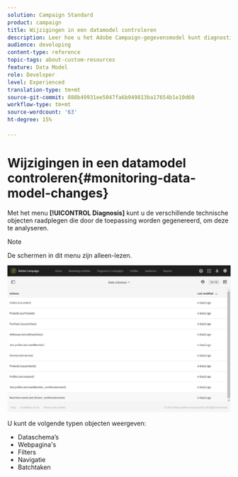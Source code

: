 ```yaml
---
solution: Campaign Standard
product: campaign
title: Wijzigingen in een datamodel controleren
description: Leer hoe u het Adobe Campaign-gegevensmodel kunt diagnosticeren.
audience: developing
content-type: reference
topic-tags: about-custom-resources
feature: Data Model
role: Developer
level: Experienced
translation-type: tm+mt
source-git-commit: 088b49931ee5047fa6b949813ba17654b1e10d60
workflow-type: tm+mt
source-wordcount: '63'
ht-degree: 15%

---
```



# Wijzigingen in een datamodel controleren{#monitoring-data-model-changes}

Met het menu **[!UICONTROL Diagnosis]** kunt u de verschillende technische objecten raadplegen die door de toepassing worden gegenereerd, om deze te analyseren.

>[!NOTE]
>
>De schermen in dit menu zijn alleen-lezen.

![](assets/diagnostic.png)

U kunt de volgende typen objecten weergeven:

* Dataschema’s
* Webpagina&#39;s
* Filters
* Navigatie
* Batchtaken

